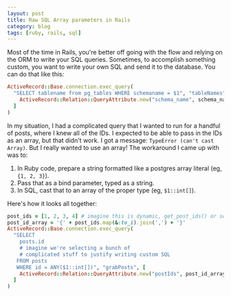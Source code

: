 ```yaml
---
layout: post
title: Raw SQL Array parameters in Rails
category: blog
tags: [ruby, rails, sql]
---
```


Most of the time in Rails, you're better off going with the flow and relying on the ORM to write your SQL queries. Sometimes, to accomplish something custom, you want to write your own SQL and send it to the database. You can do that like this:

```ruby
ActiveRecord::Base.connection.exec_query(
  "SELECT tablename from pg_tables WHERE schemaname = $1", "tableNames", [
    ActiveRecord::Relation::QueryAttribute.new("schema_name", schema_name, ActiveRecord::Type::String.new)
  ]
)
```

In my situation, I had a complicated query that I wanted to run for a handful of posts, where I knew all of the IDs. I expected to be able to pass in the IDs as an array, but that didn't work. I got a message: `TypeError (can't cast Array)`. But I really wanted to use an array! The workaround I came up with was to:

1. In Ruby code, prepare a string formatted like a postgres array literal (eg, `{1, 2, 3}`).
2. Pass that as a bind parameter, typed as a string.
3. In SQL, cast that to an array of the proper type (eg, `$1::int[]`).

Here's how it looks all together:

```ruby
post_ids = [1, 2, 3, 4] # imagine this is dynamic, get_post_ids() or something
post_id_array = '{' + post_ids.map(&:to_i).join(',') + '}'
ActiveRecord::Base.connection.exec_query(
  "SELECT
    posts.id
    # imagine we're selecting a bunch of
    # complicated stuff to justify writing custom SQL
   FROM posts
   WHERE id = ANY($1::int[])", "grabPosts", [
    ActiveRecord::Relation::QueryAttribute.new("postIds", post_id_array, ActiveRecord::Type::String.new)
  ]
)
```
